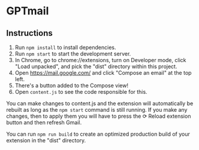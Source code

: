 # GPTmail

## Instructions

1. Run `npm install` to install dependencies.
2. Run `npm start` to start the development server.
3. In Chrome, go to chrome://extensions, turn on Developer mode, click "Load unpacked", and pick the "dist" directory within this project.
4. Open https://mail.google.com/ and click "Compose an email" at the top left.
5. There's a button added to the Compose view!
6. Open `content.js` to see the code responsible for this.

You can make changes to content.js and the extension will automatically be rebuilt as long as the `npm start` command is still running. If you make any changes, then to apply them you will have to press the ⟳ Reload extension button and then refresh Gmail.

You can run `npm run build` to create an optimized production build of your extension in the "dist" directory.
